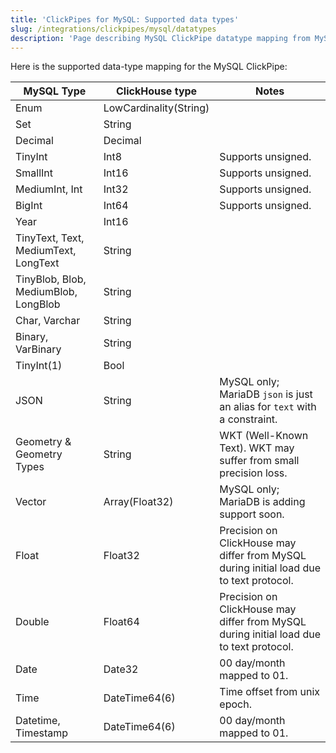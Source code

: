 ```yaml
---
title: 'ClickPipes for MySQL: Supported data types'
slug: /integrations/clickpipes/mysql/datatypes
description: 'Page describing MySQL ClickPipe datatype mapping from MySQL to ClickHouse'
---
```


Here is the supported data-type mapping for the MySQL ClickPipe:

| MySQL Type                | ClickHouse type        | Notes                                                                                  |
| --------------------------| -----------------------| -------------------------------------------------------------------------------------- |
| Enum                      | LowCardinality(String) ||
| Set                       | String                 ||
| Decimal                   | Decimal                ||
| TinyInt                   | Int8                   | Supports unsigned.|
| SmallInt                  | Int16                  | Supports unsigned.|
| MediumInt, Int            | Int32                  | Supports unsigned.|
| BigInt                    | Int64                  | Supports unsigned.|
| Year                      | Int16                  ||
| TinyText, Text, MediumText, LongText | String      ||
| TinyBlob, Blob, MediumBlob, LongBlob | String      ||
| Char, Varchar             | String                 ||
| Binary, VarBinary         | String                 ||
| TinyInt(1)                | Bool                   ||
| JSON                      | String                 | MySQL only; MariaDB `json` is just an alias for `text` with a constraint.              |
| Geometry & Geometry Types | String                 | WKT (Well-Known Text). WKT may suffer from small precision loss.                       |
| Vector                    | Array(Float32)         | MySQL only; MariaDB is adding support soon.                                            |
| Float                     | Float32                | Precision on ClickHouse may differ from MySQL during initial load due to text protocol.|
| Double                    | Float64                | Precision on ClickHouse may differ from MySQL during initial load due to text protocol.|
| Date                      | Date32                 | 00 day/month mapped to 01.|
| Time                      | DateTime64(6)          | Time offset from unix epoch.|
| Datetime, Timestamp       | DateTime64(6)          | 00 day/month mapped to 01.|
